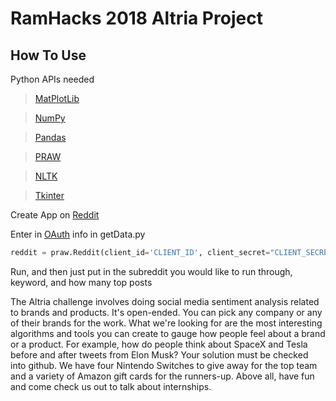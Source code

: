 <h1>RamHacks 2018 Altria Project</h1>
   
   
<h2>How To Use</h2>  

Python APIs needed 
>[MatPlotLib](https://matplotlib.org/) 

>[NumPy](http://www.numpy.org/)

>[Pandas](https://pandas.pydata.org/)

>[PRAW](https://praw.readthedocs.io/en/latest/)

>[NLTK](https://www.nltk.org/)

>[Tkinter](https://wiki.python.org/moin/TkInter) 

Create App on [Reddit](https://www.reddit.com/prefs/apps/)

Enter in [OAuth](https://praw.readthedocs.io/en/latest/getting_started/authentication.html) info in getData.py

```python
reddit = praw.Reddit(client_id='CLIENT_ID', client_secret="CLIENT_SECRET", user_agent='USER_AGENT')
```

Run, and then just put in the subreddit you would like to run through, keyword, and how many top posts


 


The Altria challenge involves doing social media sentiment analysis related to brands and products. It's open-ended. You can pick any company or any of their brands for the work. What we're looking for are the most interesting algorithms and tools you can create to gauge how people feel about a brand or a product. For example, how do people think about SpaceX and Tesla before and after tweets from Elon Musk? Your solution must be checked into github. We have four Nintendo Switches to give away for the top team and a variety of Amazon gift cards for the runners-up. Above all, have fun and come check us out to talk about internships.


